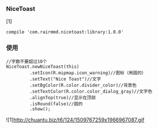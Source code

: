 ### NiceToast

[1]
```
compile 'com.rairmmd.nicetoast:library:1.0.0'
```

### 使用
```
//字数不要超过10个
NiceToast.newNiceToast(this)
         .setIcon(R.mipmap.icon_warning)//图标（用圆的）
         .setText("Nice Toast")//文字
         .setBgColor(R.color.divider_color)//背景色
         .setTextColor(R.color.color_dialog_gray)//文字色
         .alignTop(true)//显示在顶部
         .isRound(false)//圆的
         .show();
```
![1]http://chuantu.biz/t6/124/1509767259x1966967087.gif
